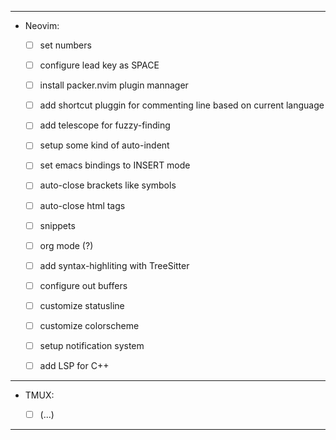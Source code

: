 
--- 

- Neovim:

    - [ ] set numbers
    - [ ] configure lead key as SPACE

    - [ ] install packer.nvim plugin mannager
    - [ ] add shortcut pluggin for commenting line based on current language
    - [ ] add telescope for fuzzy-finding

    - [ ] setup some kind of auto-indent
    - [ ] set emacs bindings to INSERT mode

    - [ ] auto-close brackets like symbols
    - [ ] auto-close html tags
    - [ ] snippets

    - [ ] org mode (?)

    - [ ] add syntax-highliting with TreeSitter
    - [ ] configure out buffers

    - [ ] customize statusline
    - [ ] customize colorscheme 

    - [ ] setup notification system
    - [ ] add LSP for C++

--- 

- TMUX:

    - [ ] (...)

--- 
